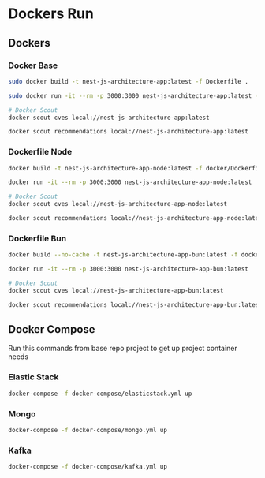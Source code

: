 # Dockers Run

## Dockers

### Docker Base

```bash
sudo docker build -t nest-js-architecture-app:latest -f Dockerfile .

sudo docker run -it --rm -p 3000:3000 nest-js-architecture-app:latest --network="host"

# Docker Scout
docker scout cves local://nest-js-architecture-app:latest

docker scout recommendations local://nest-js-architecture-app:latest
```

### Dockerfile Node

```bash
docker build -t nest-js-architecture-app-node:latest -f docker/Dockerfile.node .

docker run -it --rm -p 3000:3000 nest-js-architecture-app-node:latest

# Docker Scout 
docker scout cves local://nest-js-architecture-app-node:latest

docker scout recommendations local://nest-js-architecture-app-node:latest
```

### Dockerfile Bun

```bash
docker build --no-cache -t nest-js-architecture-app-bun:latest -f docker/Dockerfile.bun .

docker run -it --rm -p 3000:3000 nest-js-architecture-app-bun:latest

# Docker Scout 
docker scout cves local://nest-js-architecture-app-bun:latest

docker scout recommendations local://nest-js-architecture-app-bun:latest
```

## Docker Compose

Run this commands from base repo project to get up project container needs

### Elastic Stack

```bash
docker-compose -f docker-compose/elasticstack.yml up
```

### Mongo

```bash
docker-compose -f docker-compose/mongo.yml up
```

### Kafka

```bash
docker-compose -f docker-compose/kafka.yml up
```

